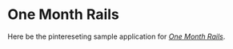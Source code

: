 # One Month Rails

Here be the pintereseting sample application for [*One Month Rails*](http://onemonthrails.com). 